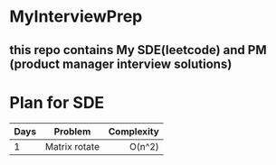 # MyInterviewPrep
## this repo contains My SDE(leetcode) and PM (product manager interview solutions)

# Plan for SDE

| Days |  Problem  | Complexity |
|:-----|:--------:|------:|
| 1  | Matrix rotate | O(n^2) |
